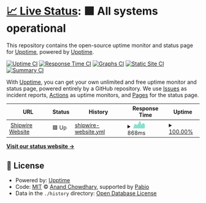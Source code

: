 # [📈 Live Status](https://shipwire.com): <!--live status--> **🟩 All systems operational**

This repository contains the open-source uptime monitor and status page for [Upptime](https://upptime.js.org), powered by [Upptime](https://github.com/upptime/upptime).

[![Uptime CI](https://github.com/sw-status-poc/uptime/workflows/Uptime%20CI/badge.svg)](https://github.com/sw-status-poc/uptime/actions?query=workflow%3A%22Uptime+CI%22)
[![Response Time CI](https://github.com/sw-status-poc/uptime/workflows/Response%20Time%20CI/badge.svg)](https://github.com/sw-status-poc/uptime/actions?query=workflow%3A%22Response+Time+CI%22)
[![Graphs CI](https://github.com/sw-status-poc/uptime/workflows/Graphs%20CI/badge.svg)](https://github.com/sw-status-poc/uptime/actions?query=workflow%3A%22Graphs+CI%22)
[![Static Site CI](https://github.com/sw-status-poc/uptime/workflows/Static%20Site%20CI/badge.svg)](https://github.com/sw-status-poc/uptime/actions?query=workflow%3A%22Static+Site+CI%22)
[![Summary CI](https://github.com/sw-status-poc/uptime/workflows/Summary%20CI/badge.svg)](https://github.com/sw-status-poc/uptime/actions?query=workflow%3A%22Summary+CI%22)

With [Upptime](https://upptime.js.org), you can get your own unlimited and free uptime monitor and status page, powered entirely by a GitHub repository. We use [Issues](https://github.com/upptime/upptime/issues) as incident reports, [Actions](https://github.com/sw-status-poc/uptime/actions) as uptime monitors, and [Pages](https://shipwire.com) for the status page.

<!--start: status pages-->
<!-- This summary is generated by Upptime (https://github.com/upptime/upptime) -->
<!-- Do not edit this manually, your changes will be overwritten -->
<!-- prettier-ignore -->
| URL | Status | History | Response Time | Uptime |
| --- | ------ | ------- | ------------- | ------ |
| <img alt="" src="https://icons.duckduckgo.com/ip3/www.shipwire.com.ico" height="13"> [Shipwire Website](https://www.shipwire.com) | 🟩 Up | [shipwire-website.yml](https://github.com/sw-status-poc/uptime/commits/HEAD/history/shipwire-website.yml) | <details><summary><img alt="Response time graph" src="./graphs/shipwire-website/response-time-week.png" height="20"> 868ms</summary><br><a href="https://sw-status-poc.github.io/uptime/history/shipwire-website"><img alt="Response time 742" src="https://img.shields.io/endpoint?url=https%3A%2F%2Fraw.githubusercontent.com%2Fsw-status-poc%2Fuptime%2FHEAD%2Fapi%2Fshipwire-website%2Fresponse-time.json"></a><br><a href="https://sw-status-poc.github.io/uptime/history/shipwire-website"><img alt="24-hour response time 978" src="https://img.shields.io/endpoint?url=https%3A%2F%2Fraw.githubusercontent.com%2Fsw-status-poc%2Fuptime%2FHEAD%2Fapi%2Fshipwire-website%2Fresponse-time-day.json"></a><br><a href="https://sw-status-poc.github.io/uptime/history/shipwire-website"><img alt="7-day response time 868" src="https://img.shields.io/endpoint?url=https%3A%2F%2Fraw.githubusercontent.com%2Fsw-status-poc%2Fuptime%2FHEAD%2Fapi%2Fshipwire-website%2Fresponse-time-week.json"></a><br><a href="https://sw-status-poc.github.io/uptime/history/shipwire-website"><img alt="30-day response time 788" src="https://img.shields.io/endpoint?url=https%3A%2F%2Fraw.githubusercontent.com%2Fsw-status-poc%2Fuptime%2FHEAD%2Fapi%2Fshipwire-website%2Fresponse-time-month.json"></a><br><a href="https://sw-status-poc.github.io/uptime/history/shipwire-website"><img alt="1-year response time 742" src="https://img.shields.io/endpoint?url=https%3A%2F%2Fraw.githubusercontent.com%2Fsw-status-poc%2Fuptime%2FHEAD%2Fapi%2Fshipwire-website%2Fresponse-time-year.json"></a></details> | <details><summary><a href="https://sw-status-poc.github.io/uptime/history/shipwire-website">100.00%</a></summary><a href="https://sw-status-poc.github.io/uptime/history/shipwire-website"><img alt="All-time uptime 100.00%" src="https://img.shields.io/endpoint?url=https%3A%2F%2Fraw.githubusercontent.com%2Fsw-status-poc%2Fuptime%2FHEAD%2Fapi%2Fshipwire-website%2Fuptime.json"></a><br><a href="https://sw-status-poc.github.io/uptime/history/shipwire-website"><img alt="24-hour uptime 100.00%" src="https://img.shields.io/endpoint?url=https%3A%2F%2Fraw.githubusercontent.com%2Fsw-status-poc%2Fuptime%2FHEAD%2Fapi%2Fshipwire-website%2Fuptime-day.json"></a><br><a href="https://sw-status-poc.github.io/uptime/history/shipwire-website"><img alt="7-day uptime 100.00%" src="https://img.shields.io/endpoint?url=https%3A%2F%2Fraw.githubusercontent.com%2Fsw-status-poc%2Fuptime%2FHEAD%2Fapi%2Fshipwire-website%2Fuptime-week.json"></a><br><a href="https://sw-status-poc.github.io/uptime/history/shipwire-website"><img alt="30-day uptime 100.00%" src="https://img.shields.io/endpoint?url=https%3A%2F%2Fraw.githubusercontent.com%2Fsw-status-poc%2Fuptime%2FHEAD%2Fapi%2Fshipwire-website%2Fuptime-month.json"></a><br><a href="https://sw-status-poc.github.io/uptime/history/shipwire-website"><img alt="1-year uptime 100.00%" src="https://img.shields.io/endpoint?url=https%3A%2F%2Fraw.githubusercontent.com%2Fsw-status-poc%2Fuptime%2FHEAD%2Fapi%2Fshipwire-website%2Fuptime-year.json"></a></details>

<!--end: status pages-->

[**Visit our status website →**](https://shipwire.com)

## 📄 License

- Powered by: [Upptime](https://github.com/upptime/upptime)
- Code: [MIT](./LICENSE) © [Anand Chowdhary](https://anandchowdhary.com), supported by [Pabio](https://pabio.com)
- Data in the `./history` directory: [Open Database License](https://opendatacommons.org/licenses/odbl/1-0/)
